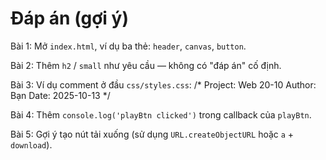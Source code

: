 # Đáp án (gợi ý)

Bài 1: Mở `index.html`, ví dụ ba thẻ: `header`, `canvas`, `button`.

Bài 2: Thêm `h2` / `small` như yêu cầu — không có "đáp án" cố định.

Bài 3: Ví dụ comment ở đầu `css/styles.css`:
/*
  Project: Web 20-10
  Author: Bạn
  Date: 2025-10-13
*/

Bài 4: Thêm `console.log('playBtn clicked')` trong callback của `playBtn`.

Bài 5: Gợi ý tạo nút tải xuống (sử dụng `URL.createObjectURL` hoặc `a` + `download`).
